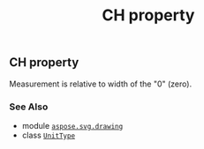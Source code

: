 ﻿---
title: CH property
second_title: Aspose.SVG for Python via .NET API References
description: 
type: docs
weight: 50
url: /python-net/aspose.svg.drawing/unittype/ch/
is_root: false
---

## CH property


Measurement is relative to width of the "0" (zero).

### See Also
* module [`aspose.svg.drawing`](../../)
* class [`UnitType`](/svg/python-net/aspose.svg.drawing/unittype)
